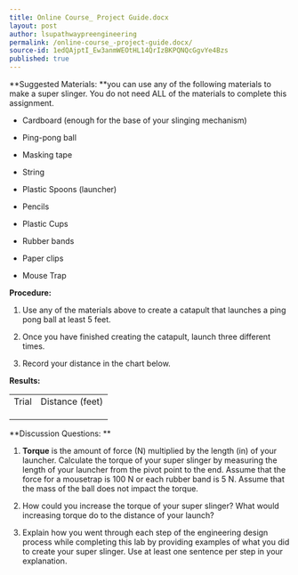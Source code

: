 ```yaml
---
title: Online Course_ Project Guide.docx
layout: post
author: lsupathwaypreengineering
permalink: /online-course_-project-guide.docx/
source-id: 1edQAjptI_Ew3anmWEOtHL14QrIzBKPQNQcGgvYe4Bzs
published: true
---
```

**Suggested Materials: **you can use any of the following materials to make a super slinger. You do not need ALL of the materials to complete this assignment. 

* Cardboard (enough for the base of your slinging mechanism)

* Ping-pong ball

* Masking tape

* String

* Plastic Spoons (launcher)

* Pencils 

* Plastic Cups

* Rubber bands

* Paper clips

* Mouse Trap

**Procedure:**

1. Use any of the materials above to create a catapult that launches a ping pong ball at least 5 feet. 

2. Once you have finished creating the catapult, launch three different times. 

3. Record your distance in the chart below. 

**Results:**

<table>
  <tr>
    <td>Trial </td>
    <td>Distance (feet)</td>
  </tr>
  <tr>
    <td></td>
    <td></td>
  </tr>
  <tr>
    <td></td>
    <td></td>
  </tr>
  <tr>
    <td></td>
    <td></td>
  </tr>
</table>


**Discussion Questions: **

1. **Torque** is the amount of force (N) multiplied by the length (in) of your launcher. Calculate the torque of your super slinger by measuring the length of your launcher from the pivot point to the end. Assume that the force for a mousetrap is 100 N or each rubber band is 5 N. Assume that the mass of the ball does not impact the torque.

2. How could you increase the torque of your super slinger? What would increasing torque do to the distance of your launch?

3. Explain how you went through each step of the engineering design process while completing this lab by providing examples of what you did to create your super slinger. Use at least one sentence per step in your explanation. 

